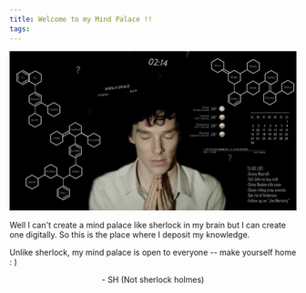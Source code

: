 ```yaml
---
title: Welcome to my Mind Palace !!
tags:
---
```

<img src="https://raw.githubusercontent.com/saurabhhirugade/notes/refs/heads/main/mindpalace.jpg">

Well I can't create a mind palace like sherlock in my brain but I can create one digitally. So this is the place where I deposit my knowledge. 

Unlike sherlock, my mind palace is open to everyone -- make yourself home : ) 


<p style="text-align:center">
- SH (Not sherlock holmes)
</p>
